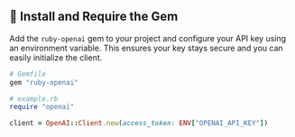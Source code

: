 ## 💎 Install and Require the Gem

Add the `ruby-openai` gem to your project and configure your API key using an environment variable. This ensures your key stays secure and you can easily initialize the client.

```ruby
# Gemfile
gem "ruby-openai"
```

```ruby
# example.rb
require "openai"

client = OpenAI::Client.new(access_token: ENV["OPENAI_API_KEY"])
```
